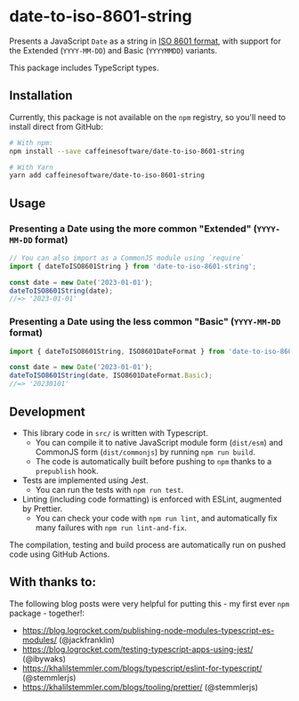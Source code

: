 # date-to-iso-8601-string

Presents a JavaScript `Date` as a string in [ISO 8601 format](https://www.loc.gov/standards/datetime/iso-tc154-wg5_n0038_iso_wd_8601-1_2016-02-16.pdf), with support for the Extended (`YYYY-MM-DD`) and Basic (`YYYYMMDD`) variants.

This package includes TypeScript types.

## Installation

Currently, this package is not available on the `npm` registry, so you'll need to install direct from GitHub:

```bash
# With npm:
npm install --save caffeinesoftware/date-to-iso-8601-string

# With Yarn
yarn add caffeinesoftware/date-to-iso-8601-string
```

## Usage

### Presenting a Date using the more common "Extended" (`YYYY-MM-DD` format)

```js
// You can also import as a CommonJS module using `require`
import { dateToISO8601String } from 'date-to-iso-8601-string';

const date = new Date('2023-01-01');
dateToISO8601String(date);
//=> '2023-01-01'
```

### Presenting a Date using the less common "Basic" (`YYYY-MM-DD` format)

```js
import { dateToISO8601String, ISO8601DateFormat } from 'date-to-iso-8601-string';

const date = new Date('2023-01-01');
dateToISO8601String(date, ISO8601DateFormat.Basic);
//=> '20230101'
```

## Development

- This library code in `src/` is written with Typescript.
  - You can compile it to native JavaScript module form (`dist/esm`) and CommonJS form (`dist/commonjs`) by running `npm run build`.
  - The code is automatically built before pushing to `npm` thanks to a `prepublish` hook.
- Tests are implemented using Jest.
  - You can run the tests with `npm run test`.
- Linting (including code formatting) is enforced with ESLint, augmented by Prettier.
  - You can check your code with `npm run lint`, and automatically fix many failures with `npm run lint-and-fix`.

The compilation, testing and build process are automatically run on pushed code using GitHub Actions.

## With thanks to:

The following blog posts were very helpful for putting this - my first ever `npm` package - together!:

- https://blog.logrocket.com/publishing-node-modules-typescript-es-modules/ (@jackfranklin)
- https://blog.logrocket.com/testing-typescript-apps-using-jest/ (@ibywaks)
- https://khalilstemmler.com/blogs/typescript/eslint-for-typescript/ (@stemmlerjs)
- https://khalilstemmler.com/blogs/tooling/prettier/ (@stemmlerjs)
